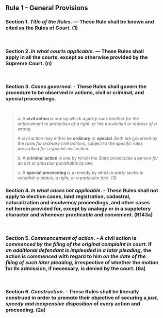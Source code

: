 ## Rule 1 - General Provisions

### **Section 1.** *Title of the Rules.* — These Rule shall be known and cited as the Rules of Court. (1)
<br>

### **Section 2.** *In what courts applicable.* — These Rules shall apply in all the courts, except as otherwise provided by the Supreme Court. (n)
<br>

### **Section 3.** *Cases governed.* - These Rules shall govern the procedure to be observed in actions, civil or criminal, and special proceedings.
<br>

> a. A **civil action** is one by which *a party sues another for the enforcement or protection of a right*, or the *prevention or redress of a wrong*.
>
> A civil action may either be **ordinary** or **special**. Both are governed by the *rules for ordinary civil actions*, subject to the *specific rules prescribed for a special civil action*.
> 
> b. A **criminal action** is one by which the State prosecutes a person *for an act or omission punishable by law*.
> 
> c. A **special proceeding** is a remedy by which *a party seeks to establish a status, a right, or a particular fact*. (3)

### **Section 4.** *In what cases not applicable*. - These Rules shall not apply to election cases, land registration, cadastral, naturalization and insolvency proceedings, and other cases not herein provided for, except by analogy or in a suppletory character and whenever practicable and convenient. (R143a)
<br>

### **Section 5.** *Commencement of action.* - A **civil action** is *commenced by the filing of the original complaint in court*. If *an additional defendant is impleaded in a later pleading*, the action is *commenced* with regard to him *on the date of the filing of such later pleading*, irrespective of whether the motion for its admission, if necessary, is denied by the court. (6a)
<br>

### **Section 6.** *Construction.* - These Rules shall be **liberally construed** in order to promote their objective of securing a *just, speedy and inexpensive disposition* of every action and proceeding. (2a)